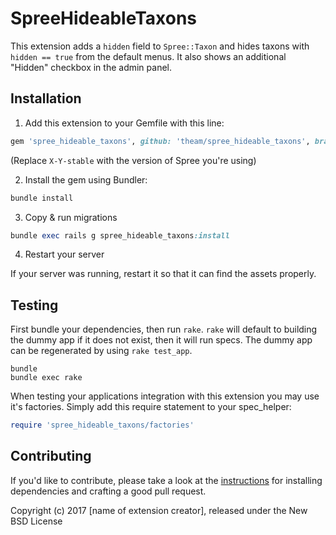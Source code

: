 SpreeHideableTaxons
===================

This extension adds a `hidden` field to `Spree::Taxon` and hides taxons with `hidden == true` from the default menus. It also shows an additional "Hidden" checkbox in the admin panel.

## Installation

1. Add this extension to your Gemfile with this line:
  ```ruby
  gem 'spree_hideable_taxons', github: 'theam/spree_hideable_taxons', branch: 'X-Y-stable'
  ```
  (Replace `X-Y-stable` with the version of Spree you're using)

2. Install the gem using Bundler:
  ```ruby
  bundle install
  ```

3. Copy & run migrations
  ```ruby
  bundle exec rails g spree_hideable_taxons:install
  ```

4. Restart your server

  If your server was running, restart it so that it can find the assets properly.

## Testing

First bundle your dependencies, then run `rake`. `rake` will default to building the dummy app if it does not exist, then it will run specs. The dummy app can be regenerated by using `rake test_app`.

```shell
bundle
bundle exec rake
```

When testing your applications integration with this extension you may use it's factories.
Simply add this require statement to your spec_helper:

```ruby
require 'spree_hideable_taxons/factories'
```


## Contributing

If you'd like to contribute, please take a look at the
[instructions](CONTRIBUTING.md) for installing dependencies and crafting a good
pull request.

Copyright (c) 2017 [name of extension creator], released under the New BSD License
